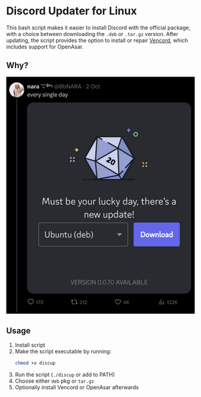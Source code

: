 # Discord Updater for Linux

This bash script makes it easier to install Discord with the official package, with a choice between downloading the `.deb` or `.tar.gz` version. After updating, the script provides the option to install or repair [Vencord](https://vencord.dev/), which includes support for OpenAsar.

## Why?

![image_explaining_why](./assets/real.png)

## Usage
1. Install script
2. Make the script executable by running:
   ```bash
   chmod +x discup
    ```
3. Run the script (`./discup` or add to PATH)
4. Choose either `deb` pkg or `tar.gz`
5. Optionally install Vencord or OpenAsar afterwards
